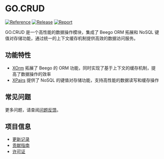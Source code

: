 # GO.CRUD

[![Reference](https://pkg.go.dev/badge/github.com/eframework-org/GO.CRUD.svg)](https://pkg.go.dev/github.com/eframework-org/GO.CRUD)
[![Release](https://img.shields.io/github/v/tag/eframework-org/GO.CRUD)](https://github.com/eframework-org/GO.CRUD/tags)
[![Report](https://goreportcard.com/badge/github.com/eframework-org/GO.CRUD)](https://goreportcard.com/report/github.com/eframework-org/GO.CRUD)

GO.CRUD 是一个高性能的数据操作模块，集成了 Beego ORM 拓展和 NoSQL 键值对存储功能，通过统一的上下文缓存机制提供高效的数据访问服务。

## 功能特性

- [XOrm](XOrm/README.md) 拓展了 Beego 的 ORM 功能，同时实现了基于上下文的缓存机制，提高了数据操作的效率
- [XPairs](XPairs/README.md) 提供了 NoSQL 的键值对存储功能，支持高性能的数据读写和缓存操作

## 常见问题

更多问题，请查阅[问题反馈](CONTRIBUTING.md#问题反馈)。

## 项目信息

- [更新记录](CHANGELOG.md)
- [贡献指南](CONTRIBUTING.md)
- [许可证](LICENSE)
